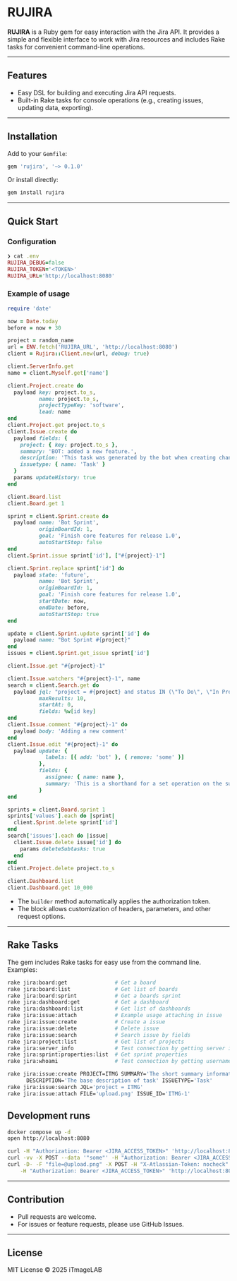 # RUJIRA

**RUJIRA** is a Ruby gem for easy interaction with the Jira API. It provides a simple and flexible interface to work with Jira resources and includes Rake tasks for convenient command-line operations.

---

## Features

* Easy DSL for building and executing Jira API requests.
* Built-in Rake tasks for console operations (e.g., creating issues, updating data, exporting).

---

## Installation

Add to your `Gemfile`:

```ruby
gem 'rujira', '~> 0.1.0'
```

Or install directly:

```bash
gem install rujira
```

---

## Quick Start

### Configuration

```ruby
❯ cat .env
RUJIRA_DEBUG=false
RUJIRA_TOKEN='<TOKEN>'
RUJIRA_URL='http://localhost:8080'
```

### Example of usage

```ruby
require 'date'

now = Date.today
before = now + 30

project = random_name
url = ENV.fetch('RUJIRA_URL', 'http://localhost:8080')
client = Rujira::Client.new(url, debug: true)

client.ServerInfo.get
name = client.Myself.get['name']

client.Project.create do
  payload key: project.to_s,
          name: project.to_s,
          projectTypeKey: 'software',
          lead: name
end
client.Project.get project.to_s
client.Issue.create do
  payload fields: {
    project: { key: project.to_s },
    summary: 'BOT: added a new feature.',
    description: 'This task was generated by the bot when creating changes in the repository.',
    issuetype: { name: 'Task' }
  }
  params updateHistory: true
end

client.Board.list
client.Board.get 1

sprint = client.Sprint.create do
  payload name: 'Bot Sprint',
          originBoardId: 1,
          goal: 'Finish core features for release 1.0',
          autoStartStop: false
end
client.Sprint.issue sprint['id'], ["#{project}-1"]

client.Sprint.replace sprint['id'] do
  payload state: 'future',
          name: 'Bot Sprint',
          originBoardId: 1,
          goal: 'Finish core features for release 1.0',
          startDate: now,
          endDate: before,
          autoStartStop: true
end

update = client.Sprint.update sprint['id'] do
  payload name: "Bot Sprint #{project}"
end
issues = client.Sprint.get_issue sprint['id']

client.Issue.get "#{project}-1"

client.Issue.watchers "#{project}-1", name
search = client.Search.get do
  payload jql: "project = #{project} and status IN (\"To Do\", \"In Progress\") ORDER BY issuekey",
          maxResults: 10,
          startAt: 0,
          fields: %w[id key]
end
client.Issue.comment "#{project}-1" do
  payload body: 'Adding a new comment'
end
client.Issue.edit "#{project}-1" do
  payload update: {
            labels: [{ add: 'bot' }, { remove: 'some' }]
          },
          fields: {
            assignee: { name: name },
            summary: 'This is a shorthand for a set operation on the summary field'
          }
end

sprints = client.Board.sprint 1
sprints['values'].each do |sprint|
  client.Sprint.delete sprint['id']
end
search['issues'].each do |issue|
  client.Issue.delete issue['id'] do
    params deleteSubtasks: true
  end
end
client.Project.delete project.to_s

client.Dashboard.list
client.Dashboard.get 10_000
```

* The `builder` method automatically applies the authorization token.
* The block allows customization of headers, parameters, and other request options.

---

## Rake Tasks

The gem includes Rake tasks for easy use from the command line. Examples:

```bash
rake jira:board:get               # Get a board
rake jira:board:list              # Get list of boards
rake jira:board:sprint            # Get a boards sprint
rake jira:dashboard:get           # Get a dashboard
rake jira:dashboard:list          # Get list of dashboards
rake jira:issue:attach            # Example usage attaching in issue
rake jira:issue:create            # Create a issue
rake jira:issue:delete            # Delete issue
rake jira:issue:search            # Search issue by fields
rake jira:project:list            # Get list of projects
rake jira:server_info             # Test connection by getting server information
rake jira:sprint:properties:list  # Get sprint properties
rake jira:whoami                  # Test connection by getting username
```

```bash
rake jira:issue:create PROJECT=ITMG SUMMARY='The short summary information' \
      DESCRIPTION='The base description of task' ISSUETYPE='Task'
rake jira:issue:search JQL='project = ITMG'
rake jira:issue:attach FILE='upload.png' ISSUE_ID='ITMG-1'
```

## Development runs

```bash
docker compose up -d
open http://localhost:8080

```

```bash
curl -H "Authorization: Bearer <JIRA_ACCESS_TOKEN>" 'http://localhost:8080/rest/api/2/search?expand=summary'
curl -vv -X POST --data '"some"' -H "Authorization: Bearer <JIRA_ACCESS_TOKEN>" -H "Content-Type: application/json" 'http://localhost:8080/rest/api/2/issue/ITMG-70/watchers'
curl -D- -F "file=@upload.png" -X POST -H "X-Atlassian-Token: nocheck" \
    -H "Authorization: Bearer <JIRA_ACCESS_TOKEN>" 'http://localhost:8080/rest/api/2/issue/ITMG-70/attachments'

```

---

## Contribution

* Pull requests are welcome.
* For issues or feature requests, please use GitHub Issues.

---

## License

MIT License © 2025 iTmageLAB

